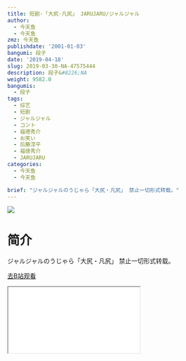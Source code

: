```yaml
---
title: 短剧-「大尻·凡尻」 JARUJARU/ジャルジャル
author:
  - 今天鱼
  - 今天鱼
zmz: 今天鱼
publishdate: '2001-01-03'
bangumi: 段子
date: '2019-04-18'
slug: 2019-03-30-NA-47575444
description: 段子&#8226;NA
weight: 9582.0
bangumis:
  - 段子
tags:
  - 综艺
  - 短剧
  - ジャルジャル
  - コント
  - 福德秀介
  - お笑い
  - 后藤淳平
  - 福徳秀介
  - JARUJARU
categories:
  - 今天鱼
  - 今天鱼

brief: "ジャルジャルのうじゃら「大尻・凡尻」 禁止一切形式转载。"
---
```

![](https://i.imgur.com/xHRlyZg.jpg)
# 简介  
ジャルジャルのうじゃら「大尻・凡尻」
禁止一切形式转载。  

[去B站观看](https://www.bilibili.com/video/av47575444/)
<div class ="resp-container"><iframe class="testiframe" src="//player.bilibili.com/player.html?aid=47575444"", scrolling="no", allowfullscreen="true" > </iframe></div> 
